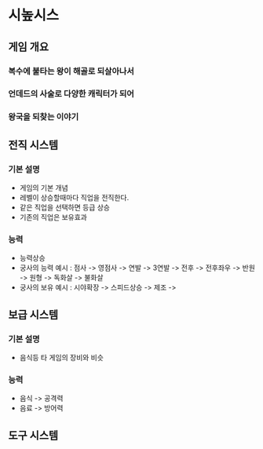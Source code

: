 # 시높시스
## 게임 개요
### 복수에 불타는 왕이 해골로 되살아나서
### 언데드의 사술로 다양한 캐릭터가 되어 
### 왕국을 되찾는 이야기

## 전직 시스템
### 기본 설명
- 게임의 기본 개념
- 레벨이 상승할때마다 직업을 전직한다. 
- 같은 직업을 선택하면 등급 상승
- 기존의 직업은 보유효과 

### 능력
- 능력상승
- 궁사의 능력 예시 : 점사 -> 영점사 -> 연발 -> 3연발 -> 전후 -> 전후좌우 -> 반원 -> 원형 -> 독화살 -> 불화살  
- 궁사의 보유 예시 : 시야확장 -> 스피드상승 -> 제조 -> 

## 보급 시스템
### 기본 설명
- 음식등 타 게임의 장비와 비슷

### 능력
- 음식 -> 공격력
- 음료 -> 방어력 

## 도구 시스템
### 
